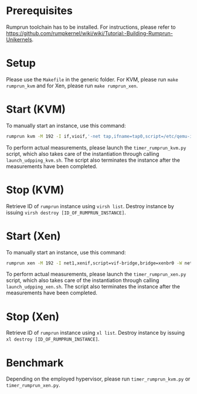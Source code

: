 Prerequisites
=============
Rumprun toolchain has to be installed. For instructions, please refer to https://github.com/rumpkernel/wiki/wiki/Tutorial:-Building-Rumprun-Unikernels.
 

Setup
=====
Please use the `Makefile` in the generic folder. For KVM, please run `make rumprun_kvm` and for Xen, please run `make rumprun_xen`.

Start (KVM)
===========
To manually start an instance, use this command:
```sh
rumprun kvm -M 192 -I if,vioif,'-net tap,ifname=tap0,script=/etc/qemu-ifup' -W if,inet,static,[IP_OF_RUMPRUN_INSTANCE]/24,[GATEWAY_IP] -- udpping.bin
```
To perform actual measurements, please launch the `timer_rumprun_kvm.py` script, which also takes care of the instantiation through calling `launch_udpping_kvm.sh`. The script also terminates the instance after the measurements have been completed.

Stop (KVM)
==========
Retrieve ID of `rumprun` instance using `virsh list`. Destroy instance by issuing `virsh destroy [ID_OF_RUMPRUN_INSTANCE]`.


Start (Xen)
===========
To manually start an instance, use this command:
```sh
rumprun xen -M 192 -I net1,xenif,script=vif-bridge,bridge=xenbr0 -W net1,inet,static,[IP_OF_RUMPRUN_INSTANCE]/24,[GATEWAY_IP] —- udpping.bin
```
To perform actual measurements, please launch the `timer_rumprun_xen.py` script, which also takes care of the instantiation through calling `launch_udpping_xen.sh`. The script also terminates the instance after the measurements have been completed.

Stop (Xen)
==========
Retrieve ID of `rumprun` instance using `xl list`. Destroy instance by issuing `xl destroy [ID_OF_RUMPRUN_INSTANCE]`.


Benchmark
=========
Depending on the employed hypervisor, please run `timer_rumprun_kvm.py` or `timer_rumprun_xen.py`.
